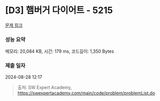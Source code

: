 # [D3] 햄버거 다이어트 - 5215 

[문제 링크](https://swexpertacademy.com/main/code/problem/problemDetail.do?contestProbId=AWT-lPB6dHUDFAVT) 

### 성능 요약

메모리: 20,084 KB, 시간: 179 ms, 코드길이: 1,350 Bytes

### 제출 일자

2024-08-28 12:17



> 출처: SW Expert Academy, https://swexpertacademy.com/main/code/problem/problemList.do